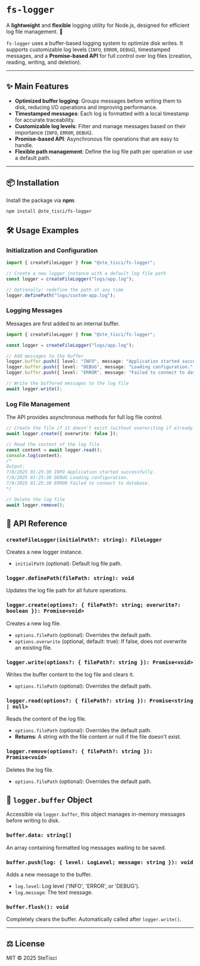 # `fs-logger`

A **lightweight** and **flexible** logging utility for Node.js, designed for efficient log file management. 🚀

`fs-logger` uses a buffer-based logging system to optimize disk writes. It supports customizable log levels (`INFO`, `ERROR`, `DEBUG`), timestamped messages, and a **Promise-based API** for full control over log files (creation, reading, writing, and deletion).

---

## ✨ Main Features

-   **Optimized buffer logging**: Groups messages before writing them to disk, reducing I/O operations and improving performance.
-   **Timestamped messages**: Each log is formatted with a local timestamp for accurate traceability.
-   **Customizable log levels**: Filter and manage messages based on their importance (`INFO`, `ERROR`, `DEBUG`).
-   **Promise-based API**: Asynchronous file operations that are easy to handle.
-   **Flexible path management**: Define the log file path per operation or use a default path.

---

## 📦 Installation

Install the package via **npm**:

```bash
npm install @ste_tisci/fs-logger
```

## 🛠️ Usage Examples

### Initialization and Configuration

```typescript
import { createFileLogger } from "@ste_tisci/fs-logger";

// Create a new logger instance with a default log file path
const logger = createFileLogger("logs/app.log");

// Optionally: redefine the path at any time
logger.definePath("logs/custom-app.log");
```

### Logging Messages

Messages are first added to an internal buffer.

```typescript
import { createFileLogger } from "@ste_tisci/fs-logger";

const logger = createFileLogger("logs/app.log");

// Add messages to the buffer
logger.buffer.push({ level: "INFO", message: "Application started successfully." });
logger.buffer.push({ level: "DEBUG", message: "Loading configuration." });
logger.buffer.push({ level: "ERROR", message: "Failed to connect to database." });

// Write the buffered messages to the log file
await logger.write();
```

### Log File Management

The API provides asynchronous methods for full log file control.

```typescript
// Create the file if it doesn't exist (without overwriting if already present)
await logger.create({ overwrite: false });

// Read the content of the log file
const content = await logger.read();
console.log(content);
/*
Output:
7/8/2025 01:25:30 INFO Application started successfully.
7/8/2025 01:25:30 DEBUG Loading configuration.
7/8/2025 01:25:30 ERROR Failed to connect to database.
*/

// Delete the log file
await logger.remove();
```

## 📖 API Reference

### `createFileLogger(initialPath?: string): FileLogger`

Creates a new logger instance.

-   `initialPath` (optional): Default log file path.

### `logger.definePath(filePath: string): void`

Updates the log file path for all future operations.

### `logger.create(options?: { filePath?: string; overwrite?: boolean }): Promise<void>`

Creates a new log file.

-   `options.filePath` (optional): Overrides the default path.
-   `options.overwrite` (optional, default: true): If false, does not overwrite an existing file.

### `logger.write(options?: { filePath?: string }): Promise<void>`

Writes the buffer content to the log file and clears it.

-   `options.filePath` (optional): Overrides the default path.

### `logger.read(options?: { filePath?: string }): Promise<string | null>`

Reads the content of the log file.

-   `options.filePath` (optional): Overrides the default path.
-   **Returns**: A string with the file content or null if the file doesn't exist.

### `logger.remove(options?: { filePath?: string }): Promise<void>`

Deletes the log file.

-   `options.filePath` (optional): Overrides the default path.

## 💾 `logger.buffer` Object

Accessible via `logger.buffer`, this object manages in-memory messages before writing to disk.

### `buffer.data: string[]`

An array containing formatted log messages waiting to be saved.

### `buffer.push(log: { level: LogLevel; message: string }): void`

Adds a new message to the buffer.

-   `log.level`: Log level ('INFO', 'ERROR', or 'DEBUG').
-   `log.message`: The text message.

### `buffer.flush(): void`

Completely clears the buffer. Automatically called after `logger.write()`.

---

## ⚖️ License

MIT © 2025 SteTisci
